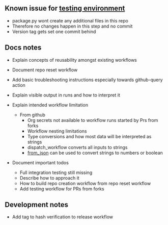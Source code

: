 ## Known issue for [testing environment](https://github.com/ynput/ayon-addon-action-testing)

* package.py wont create any additional files in this repo
* Therefore no changes happen in this step and no commit
* Version tag gets set one commit behind

## Docs notes

* Explain concepts of reusability amongst existing workflows
* Document repo reset workflow

* Add basic troubleshooting instructions especially towards github-query action
* Explain visible output in runs and how to interpret it

* Explain intended workflow limitation
  * From github
    * Org secrets not available to workflow runs started by Prs from forks
    * Workflow nesting limitations
    * Type conversions and how most data will be interpreted as strings
    * dispatch_workflow converts all inputs to strings
    * [from_json](https://docs.github.com/en/actions/writing-workflows/choosing-what-your-workflow-does/evaluate-expressions-in-workflows-and-actions#operators) can be used to convert strings to numbers or boolean

* Document important todos
  * Full integration testing still missing
  * Describe how to approach it
  * How to build repo creation workflow from repo reset workflow
  * Add testing workflow for PRs from forks

## Development notes

* Add tag to hash verification to release workflow
